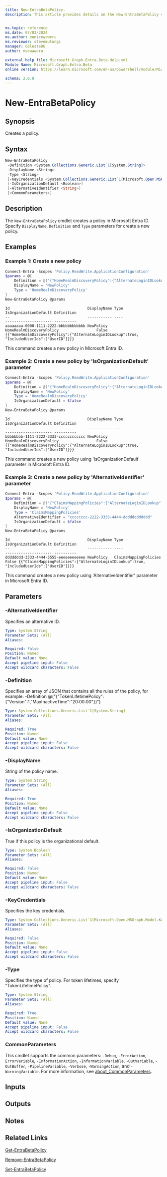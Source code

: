 ```yaml
---
title: New-EntraBetaPolicy.
description: This article provides details on the New-EntraBetaPolicy command.


ms.topic: reference
ms.date: 07/03/2024
ms.author: eunicewaweru
ms.reviewer: stevemutungi
manager: CelesteDG
author: msewaweru

external help file: Microsoft.Graph.Entra.Beta-Help.xml
Module Name: Microsoft.Graph.Entra.Beta
online version: https://learn.microsoft.com/en-us/powershell/module/Microsoft.Graph.Entra.Beta/New-EntraBetaPolicy

schema: 2.0.0
---
```


# New-EntraBetaPolicy

## Synopsis

Creates a policy.

## Syntax

```powershell
New-EntraBetaPolicy 
 -Definition <System.Collections.Generic.List`1[System.String]> 
 -DisplayName <String>
 -Type <String>
 [-KeyCredentials <System.Collections.Generic.List`1[Microsoft.Open.MSGraph.Model.KeyCredential]>]
 [-IsOrganizationDefault <Boolean>] 
 [-AlternativeIdentifier <String>] 
 [<CommonParameters>]
```

## Description

The `New-EntraBetaPolicy` cmdlet creates a policy in Microsoft Entra ID. Specify `DisplayName`, `Definition` and `Type` parameters for create a new policy.

## Examples

### Example 1: Create a new policy

```powershell
Connect-Entra -Scopes 'Policy.ReadWrite.ApplicationConfiguration'
$params = @{
    Definition = @('{"HomeRealmDiscoveryPolicy":{"AlternateLoginIDLookup":true, "IncludedUserIds":["UserID"]}}')
    DisplayName = 'NewPolicy'
    Type = 'HomeRealmDiscoveryPolicy'
}
New-EntraBetaPolicy @params
```

```Output
Id                                   DisplayName Type                     IsOrganizationDefault Definition
--                                   ----------- ----                     --------------------- ----------
aaaaaaaa-0000-1111-2222-bbbbbbbbbbbb NewPolicy   HomeRealmDiscoveryPolicy                 False {{"HomeRealmDiscoveryPolicy":{"AlternateLoginIDLookup":true, "IncludedUserIds":["UserID"]}}}
```

This command creates a new policy in Microsoft Entra ID.

### Example 2: Create a new policy by 'IsOrganizationDefault' parameter

```powershell
Connect-Entra -Scopes 'Policy.ReadWrite.ApplicationConfiguration'
$params = @{
    Definition = @('{"HomeRealmDiscoveryPolicy":{"AlternateLoginIDLookup":true, "IncludedUserIds":["UserID"]}}')
    DisplayName = 'NewPolicy'
    Type = 'HomeRealmDiscoveryPolicy'
    IsOrganizationDefault = $false
}
New-EntraBetaPolicy @params
```

```Output
Id                                   DisplayName Type                     IsOrganizationDefault Definition
--                                   ----------- ----                     --------------------- ----------
bbbbbbbb-1111-2222-3333-cccccccccccc NewPolicy   HomeRealmDiscoveryPolicy                 False {{"HomeRealmDiscoveryPolicy":{"AlternateLoginIDLookup":true, "IncludedUserIds":["UserID"]}}}
```

This command creates a new policy using 'IsOrganizationDefault' parameter in Microsoft Entra ID.

### Example 3: Create a new policy by 'AlternativeIdentifier' parameter

```powershell
Connect-Entra -Scopes 'Policy.ReadWrite.ApplicationConfiguration'
$params = @{
    Definition = @('{"ClaimsMappingPolicies":{"AlternateLoginIDLookup":true, "IncludedUserIds":["UserID"]}}')
    DisplayName = 'NewPolicy'
    Type = 'ClaimsMappingPolicies'
    AlternativeIdentifier = "cccccccc-2222-3333-4444-dddddddddddd"
    IsOrganizationDefault = $false
}
New-EntraBetaPolicy @params

```

```Output
Id                                   DisplayName Type                  IsOrganizationDefault Definition
--                                   ----------- ----                  --------------------- ----------
dddddddd-3333-4444-5555-eeeeeeeeeeee NewPolicy   ClaimsMappingPolicies                 False {{"ClaimsMappingPolicies":{"AlternateLoginIDLookup":true, "IncludedUserIds":["UserID"]}}}
```

This command creates a new policy using 'AlternativeIdentifier' parameter in Microsoft Entra ID.

## Parameters

### -AlternativeIdentifier

Specifies an alternative ID.

```yaml
Type: System.String
Parameter Sets: (All)
Aliases:

Required: False
Position: Named
Default value: None
Accept pipeline input: False
Accept wildcard characters: False
```

### -Definition

Specifies an array of JSON that contains all the rules of the policy, for example: -Definition @("{"TokenLifetimePolicy":{"Version":1,"MaxInactiveTime":"20:00:00"}}")

```yaml
Type: System.Collections.Generic.List`1[System.String]
Parameter Sets: (All)
Aliases:

Required: True
Position: Named
Default value: None
Accept pipeline input: False
Accept wildcard characters: False
```

### -DisplayName

String of the policy name.

```yaml
Type: System.String
Parameter Sets: (All)
Aliases:

Required: True
Position: Named
Default value: None
Accept pipeline input: False
Accept wildcard characters: False
```

### -IsOrganizationDefault

True if this policy is the organizational default.

```yaml
Type: System.Boolean
Parameter Sets: (All)
Aliases:

Required: False
Position: Named
Default value: None
Accept pipeline input: False
Accept wildcard characters: False
```

### -KeyCredentials

Specifies the key credentials.

```yaml
Type: System.Collections.Generic.List`1[Microsoft.Open.MSGraph.Model.KeyCredential]
Parameter Sets: (All)
Aliases:

Required: False
Position: Named
Default value: None
Accept pipeline input: False
Accept wildcard characters: False
```

### -Type

Specifies the type of policy.
For token lifetimes, specify "TokenLifetimePolicy".

```yaml
Type: System.String
Parameter Sets: (All)
Aliases:

Required: True
Position: Named
Default value: None
Accept pipeline input: False
Accept wildcard characters: False
```

### CommonParameters

This cmdlet supports the common parameters: `-Debug`, `-ErrorAction`, `-ErrorVariable`, `-InformationAction`, `-InformationVariable`, `-OutVariable`, `-OutBuffer`, `-PipelineVariable`, `-Verbose`, `-WarningAction`, and `-WarningVariable`. For more information, see [about_CommonParameters](https://go.microsoft.com/fwlink/?LinkID=113216).

## Inputs

## Outputs

## Notes

## Related Links

[Get-EntraBetaPolicy](Get-EntraBetaPolicy.md)

[Remove-EntraBetaPolicy](Remove-EntraBetaPolicy.md)

[Set-EntraBetaPolicy](Set-EntraBetaPolicy.md)
